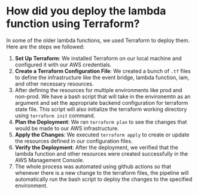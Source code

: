 # How did you deploy the lambda function using Terraform?
In some of the older lambda functions, we used Terraform to deploy them. Here are the steps we followed:
1. **Set Up Terraform**: We installed Terraform on our local machine and configured it with our AWS credentials.
2. **Create a Terraform Configuration File**: We created a bunch of `.tf` files to define the infrastructure like the event bridge, lambda function, iam, and other necessary resources.
3. After defining the resources for multiple environments like prod and non-prod. We have a bash script that will take in the environemtn as an argument and set the appropriate backend configuration for terraform state file. This script will also initialize the terraform working directory using `terraform init` command.
4. **Plan the Deployment**: We ran `terraform plan` to see the changes that would be made to our AWS infrastructure.
5. **Apply the Changes**: We executed `terraform apply` to create or update the resources defined in our configuration files.
6. **Verify the Deployment**: After the deployment, we verified that the lambda function and other resources were created successfully in the AWS Management Console.
7. The whole process was automated using github actions so that whenever there is a new change to the terraform files, the pipeline will automatically run the bash script to deploy the changes to the specified environment.
